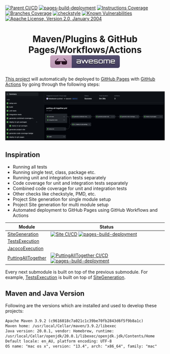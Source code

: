 [![Parent CI/CD](https://github.com/faisalazam/MavenInActionWithGitHubActions/actions/workflows/parent-build.yml/badge.svg)](https://github.com/faisalazam/MavenInActionWithGitHubActions/actions/workflows/parent-build.yml)
[![pages-build-deployment](https://github.com/faisalazam/MavenInActionWithGitHubActions/actions/workflows/pages/pages-build-deployment/badge.svg)](https://github.com/faisalazam/MavenInActionWithGitHubActions/actions/workflows/pages/pages-build-deployment)
[![Instructions Coverage](https://faisalazam.github.io/MavenInActionWithGitHubActions/INDIVIDUAL_MODULES/PuttingAllTogether/jacoco-merged/jacoco-resources/badges/jacoco.svg)](https://faisalazam.github.io/MavenInActionWithGitHubActions/INDIVIDUAL_MODULES/PuttingAllTogether/jacoco-merged/index.html)
[![Branches Coverage](https://faisalazam.github.io/MavenInActionWithGitHubActions/INDIVIDUAL_MODULES/PuttingAllTogether/jacoco-merged/jacoco-resources/badges/branches.svg)](https://faisalazam.github.io/MavenInActionWithGitHubActions/INDIVIDUAL_MODULES/PuttingAllTogether/jacoco-merged/index.html)
[![checkstyle](https://faisalazam.github.io/MavenInActionWithGitHubActions/INDIVIDUAL_MODULES/PuttingAllTogether/badges/checkstyle-result.svg)](https://faisalazam.github.io/MavenInActionWithGitHubActions/INDIVIDUAL_MODULES/PuttingAllTogether/checkstyle.html)
[![Known Vulnerabilities](https://snyk.io/test/github/faisalazam/maveninactionwithgithubactions/badge.svg)](https://snyk.io/test/github/faisalazam/maveninactionwithgithubactions)
[![Apache License, Version 2.0, January 2004](https://img.shields.io/github/license/apache/maven.svg?label=License)](https://www.apache.org/licenses/LICENSE-2.0)

<h1 style="text-align:center">
  Maven/Plugins &amp; GitHub Pages/Workflows/Actions
  <img src="https://github.com/faisalazam/MavenInActionWithGitHubActions/raw/master/.github/assets/awesome-badge.svg" alt="" />
</h1>

<p>
    <a href="https://faisalazam.github.io/MavenInActionWithGitHubActions">This project</a> 
    will automatically be deployed to <a href="https://pages.github.com/">GitHub Pages</a> 
    with <a href="https://github.com/features/actions">GitHub Actions</a> by going through the following steps:
</p>
<p>
    <a href="https://github.com/faisalazam/MavenInActionWithGitHubActions/actions/workflows/putting-all-together.yml">
        <img src="https://github.com/faisalazam/MavenInActionWithGitHubActions/raw/master/.github/assets/putting-all-together.png" alt="" />
    </a>
</p>

## Inspiration
<p>
   
</p>
<ul>
    <li>Running all tests</li>
    <li>Running single test, class, package etc.</li>
    <li>Running unit and integration tests separately</li>
    <li>Code coverage for unit and integration tests separately</li>
    <li>Combined code coverage for unit and integration tests</li>
    <li>Other checks like checkstyle, PMD, etc.</li>
    <li>Project Site generation for single module setup</li>
    <li>Project Site generation for multi module setup</li>
    <li>Automated deployment to GitHub Pages using GitHub Workflows and Actions</li>
</ul>


| Module                                         | Status                                                                                                                                                                                                                                                                                                                                                                                                                                                                                                                    |
|------------------------------------------------|---------------------------------------------------------------------------------------------------------------------------------------------------------------------------------------------------------------------------------------------------------------------------------------------------------------------------------------------------------------------------------------------------------------------------------------------------------------------------------------------------------------------------|
| [SiteGeneration][site-generation-url]          | [![Site CI/CD](https://github.com/faisalazam/MavenInActionWithGitHubActions/actions/workflows/site-generation.yml/badge.svg)](https://github.com/faisalazam/MavenInActionWithGitHubActions/actions/workflows/site-generation.yml) [![pages-build-deployment](https://github.com/faisalazam/MavenInActionWithGitHubActions/actions/workflows/pages/pages-build-deployment/badge.svg)](https://github.com/faisalazam/MavenInActionWithGitHubActions/actions/workflows/pages/pages-build-deployment)                         |
| [TestsExecution][tests-execution-url]          |                                                                                                                                                                                                                                                                                                                                                                                                                                                                                                                           |
| [JacocoExecution][jacoco-execution-url]        |                                                                                                                                                                                                                                                                                                                                                                                                                                                                                                                           |
| [PuttingAllTogether][putting-all-together-url] | [![PuttingAllTogether CI/CD](https://github.com/faisalazam/MavenInActionWithGitHubActions/actions/workflows/putting-all-together.yml/badge.svg)](https://github.com/faisalazam/MavenInActionWithGitHubActions/actions/workflows/putting-all-together.yml) [![pages-build-deployment](https://github.com/faisalazam/MavenInActionWithGitHubActions/actions/workflows/pages/pages-build-deployment/badge.svg)](https://github.com/faisalazam/MavenInActionWithGitHubActions/actions/workflows/pages/pages-build-deployment) |

Every next submodule is built on top of the previous submodule. For example, [TestsExecution][tests-execution-url] is 
built on top of [SiteGeneration][site-generation-url].

## Maven and Java Version
Following are the versions which are installed and used to develop these projects:
```
Apache Maven 3.9.2 (c9616018c7a021c1c39be70fb2843d6f5f9b8a1c)
Maven home: /usr/local/Cellar/maven/3.9.2/libexec
Java version: 20.0.1, vendor: Homebrew, runtime: /usr/local/Cellar/openjdk/20.0.1/libexec/openjdk.jdk/Contents/Home
Default locale: en_AU, platform encoding: UTF-8
OS name: "mac os x", version: "13.4", arch: "x86_64", family: "mac"
```


<!-- https://www.markdownguide.org/basic-syntax/#reference-style-links -->
[parent-cicd-link-url]:https://github.com/faisalazam/MavenInActionWithGitHubActions/actions/workflows/parent-build.yml
[apache-license-badge-url]:https://img.shields.io/github/license/apache/maven.svg?label=License
[apache-license-link-url]:https://www.apache.org/licenses/LICENSE-2.0
[parent-project-url]:https://faisalazam.github.io/MavenInActionWithGitHubActions/staging/index.html
[site-generation-url]:https://faisalazam.github.io/MavenInActionWithGitHubActions/staging/SiteGeneration/sitegeneration/index.html
[tests-execution-url]:https://faisalazam.github.io/MavenInActionWithGitHubActions/staging/TestsExecution/testsexecution/index.html
[jacoco-execution-url]:https://faisalazam.github.io/MavenInActionWithGitHubActions/staging/JacocoExecution/jacocoexecution/index.html
[putting-all-together-url]:https://faisalazam.github.io/MavenInActionWithGitHubActions/staging/PuttingAllTogether/puttingalltogether/index.html
[junit-url]:https://junit.org/junit5/docs/current/user-guide
[contributor-license-agreement-url]:https://www.apache.org/licenses/#clas
